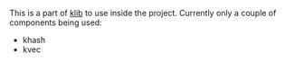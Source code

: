 This is a part of [klib](https://github.com/attractivechaos/klib) to use inside the project. Currently only a couple of components being used:

* khash
* kvec
